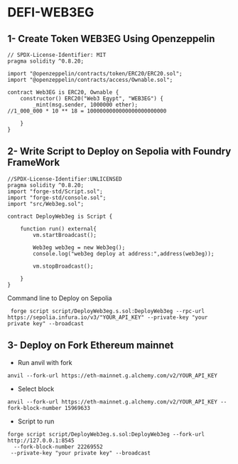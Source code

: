 # DEFI-WEB3EG
## 1- Create Token WEB3EG Using Openzeppelin 
```solidity
// SPDX-License-Identifier: MIT
pragma solidity ^0.8.20;

import "@openzeppelin/contracts/token/ERC20/ERC20.sol";
import "@openzeppelin/contracts/access/Ownable.sol";

contract Web3EG is ERC20, Ownable {
    constructor() ERC20("Web3 Egypt", "WEB3EG") {
        _mint(msg.sender, 1000000 ether);
//1_000_000 * 10 ** 18 = 1000000000000000000000000

    }
}
```
## 2- Write Script to Deploy on Sepolia with Foundry FrameWork
```solidity
//SPDX-License-Identifier:UNLICENSED
pragma solidity ^0.8.20;
import "forge-std/Script.sol";
import "forge-std/console.sol";
import "src/Web3eg.sol";

contract DeployWeb3eg is Script {

    function run() external{
        vm.startBroadcast();

        Web3eg web3eg = new Web3eg();
        console.log("web3eg deploy at address:",address(web3eg));

        vm.stopBroadcast();

    }
}
```
Command line to Deploy on Sepolia
```
 forge script script/DeployWeb3eg.s.sol:DeployWeb3eg --rpc-url https://sepolia.infura.io/v3/"YOUR_API_KEY" --private-key "your private key" --broadcast
```
## 3- Deploy on Fork Ethereum mainnet

- Run anvil with fork
```
anvil --fork-url https://eth-mainnet.g.alchemy.com/v2/YOUR_API_KEY
```
- Select block
```
anvil --fork-url https://eth-mainnet.g.alchemy.com/v2/YOUR_API_KEY --fork-block-number 15969633
```
- Script to run
  
```  
forge script script/DeployWeb3eg.s.sol:DeployWeb3eg --fork-url http://127.0.0.1:8545
  --fork-block-number 22269552
 --private-key "your private key" --broadcast
```



